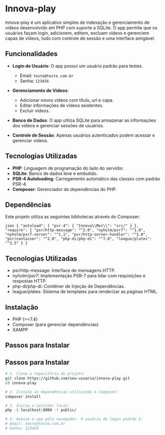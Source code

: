 # Innova-play

Innova-play é um aplicativo simples de indexação e gerenciamento de vídeos desenvolvido em PHP com suporte a SQLite. O app permite que os usuários façam login, adicionem, editem, excluam vídeos e gerenciem capas de vídeos, tudo com controle de sessão e uma interface amigável.

## Funcionalidades

- **Login de Usuário**: O app possui um usuário padrão para testes.
  - Email: `teste@teste.com.br`
  - Senha: `123456`
  
- **Gerenciamento de Vídeos**:
  - Adicionar novos vídeos com título, url e capa.
  - Editar informações de vídeos existentes.
  - Excluir vídeos.
  
- **Banco de Dados**: O app utiliza SQLite para armazenar as informações dos vídeos e gerenciar sessões de usuários.

- **Controle de Sessão**: Apenas usuários autenticados podem acessar e gerenciar vídeos.

## Tecnologias Utilizadas

- **PHP**: Linguagem de programação do lado do servidor.
- **SQLite**: Banco de dados leve e embutido.
- **PSR-4 Autoloading**: Carregamento automático das classes com padrão PSR-4.
- **Composer**: Gerenciador de dependências do PHP.

## Dependências

Este projeto utiliza as seguintes bibliotecas através do Composer:

``json
{
    "autoload": {
        "psr-4": {
            "Innova\\Mvc\\": "src/"
        }
    },
    "require": {
        "psr/http-message": "^2.0",
        "nyholm/psr7": "^1.8",
        "nyholm/psr7-server": "^1.1",
        "psr/http-server-handler": "^1.0",
        "psr/container": "^2.0",
        "php-di/php-di": "^7.0",
        "league/plates": "^3.5"
    }
}``

## Tecnologias Utilizadas

- psr/http-message: Interface de mensagens HTTP.
- nyholm/psr7: Implementação PSR-7 para lidar com requisições e respostas HTTP.
- php-di/php-di: Contêiner de Injeção de Dependências.
- league/plates: Sistema de templates para renderizar as páginas HTML.

## Instalação

- PHP (>=7.4)
- Composer (para gerenciar dependências)
- XAMPP

## Passos para Instalar

## Passos para Instalar

```bash
# 1. Clone o repositório do projeto:
git clone https://github.com/seu-usuario/innova-play.git
cd innova-play

# 2. Instale as dependências utilizando o Composer:
composer install

# 3. Inicie o servidor local:
php -S localhost:8080 -t public/

# 4. Acesse o app pelo navegador. O usuário de login padrão é:
# Email: teste@teste.com.br
# Senha: 123456





